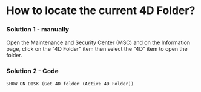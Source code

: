 # How to locate the current 4D Folder?

### Solution 1 - manually

Open the Maintenance and Security Center (MSC) and on the Information page, click on the "4D Folder" item then select the "4D" item to open the folder.


### Solution 2 - Code

```4d
SHOW ON DISK (Get 4D folder (Active 4D Folder))
```
